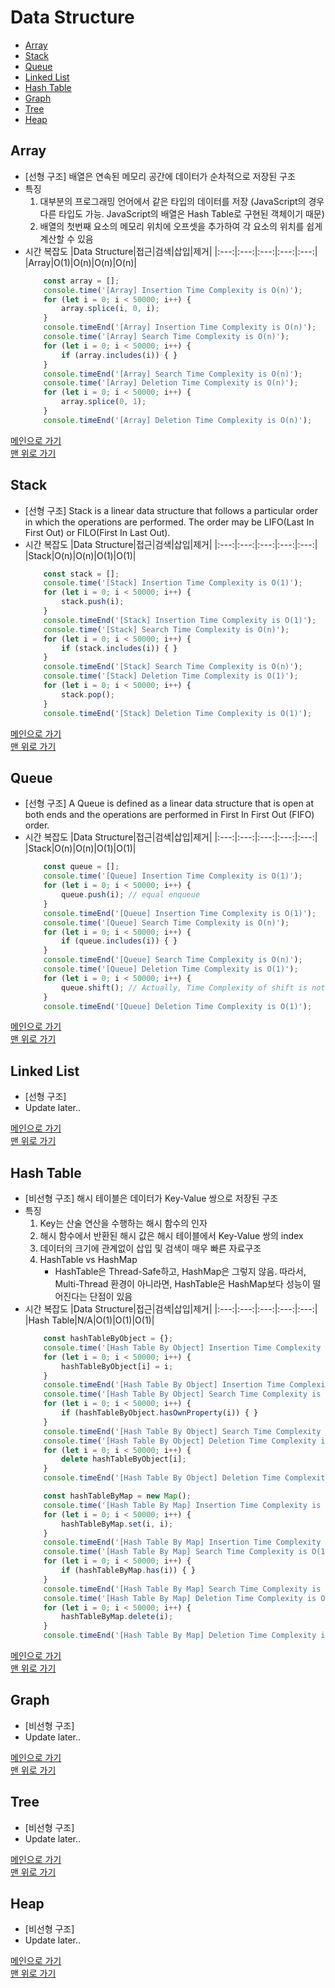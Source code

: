 # Data Structure

* [Array](#array)
* [Stack](#stack)
* [Queue](#queue)
* [Linked List](#linked-list)
* [Hash Table](#hash-table)
* [Graph](#graph)
* [Tree](#tree)
* [Heap](#heap)

## Array
- [선형 구조] 배열은 연속된 메모리 공간에 데이터가 순차적으로 저장된 구조
- 특징
    1. 대부분의 프로그래밍 언어에서 같은 타입의 데이터를 저장 (JavaScript의 경우 다른 타입도 가능. JavaScript의 배열은 Hash Table로 구현된 객체이기 때문)
    1. 배열의 첫번째 요소의 메모리 위치에 오프셋을 추가하여 각 요소의 위치를 쉽게 계산할 수 있음
- 시간 복잡도
    |Data Structure|접근|검색|삽입|제거|
    |:---:|:---:|:---:|:---:|:---:|
    |Array|O(1)|O(n)|O(n)|O(n)|
    ```javascript
        const array = [];
        console.time('[Array] Insertion Time Complexity is O(n)');
        for (let i = 0; i < 50000; i++) {
            array.splice(i, 0, i);
        }
        console.timeEnd('[Array] Insertion Time Complexity is O(n)');
        console.time('[Array] Search Time Complexity is O(n)');
        for (let i = 0; i < 50000; i++) {
            if (array.includes(i)) { }
        }
        console.timeEnd('[Array] Search Time Complexity is O(n)');
        console.time('[Array] Deletion Time Complexity is O(n)');
        for (let i = 0; i < 50000; i++) {
            array.splice(0, 1);
        }
        console.timeEnd('[Array] Deletion Time Complexity is O(n)');
    ```

[메인으로 가기](https://github.com/sekhyuni/computer-science)</br>
[맨 위로 가기](#data-structure)
## Stack
- [선형 구조] Stack is a linear data structure that follows a particular order in which the operations are performed. The order may be LIFO(Last In First Out) or FILO(First In Last Out).
- 시간 복잡도
    |Data Structure|접근|검색|삽입|제거|
    |:---:|:---:|:---:|:---:|:---:|
    |Stack|O(n)|O(n)|O(1)|O(1)|
    ```javascript
        const stack = [];
        console.time('[Stack] Insertion Time Complexity is O(1)');
        for (let i = 0; i < 50000; i++) {
            stack.push(i);
        }
        console.timeEnd('[Stack] Insertion Time Complexity is O(1)');
        console.time('[Stack] Search Time Complexity is O(n)');
        for (let i = 0; i < 50000; i++) {
            if (stack.includes(i)) { }
        }
        console.timeEnd('[Stack] Search Time Complexity is O(n)');
        console.time('[Stack] Deletion Time Complexity is O(1)');
        for (let i = 0; i < 50000; i++) {
            stack.pop();
        }
        console.timeEnd('[Stack] Deletion Time Complexity is O(1)');
    ```

[메인으로 가기](https://github.com/sekhyuni/computer-science)</br>
[맨 위로 가기](#data-structure)
## Queue
- [선형 구조] A Queue is defined as a linear data structure that is open at both ends and the operations are performed in First In First Out (FIFO) order.
- 시간 복잡도
    |Data Structure|접근|검색|삽입|제거|
    |:---:|:---:|:---:|:---:|:---:|
    |Stack|O(n)|O(n)|O(1)|O(1)|
    ```javascript
        const queue = [];
        console.time('[Queue] Insertion Time Complexity is O(1)');
        for (let i = 0; i < 50000; i++) {
            queue.push(i); // equal enqueue
        }
        console.timeEnd('[Queue] Insertion Time Complexity is O(1)');
        console.time('[Queue] Search Time Complexity is O(n)');
        for (let i = 0; i < 50000; i++) {
            if (queue.includes(i)) { }
        }
        console.timeEnd('[Queue] Search Time Complexity is O(n)');
        console.time('[Queue] Deletion Time Complexity is O(1)');
        for (let i = 0; i < 50000; i++) {
            queue.shift(); // Actually, Time Complexity of shift is not O(1), but O(n). However, Time Complexity: dequeue < shift < splice. So, sometimes using shift is no problem
        }
        console.timeEnd('[Queue] Deletion Time Complexity is O(1)');
    ```

[메인으로 가기](https://github.com/sekhyuni/computer-science)</br>
[맨 위로 가기](#data-structure)
## Linked List
- [선형 구조]
- Update later..

[메인으로 가기](https://github.com/sekhyuni/computer-science)</br>
[맨 위로 가기](#data-structure)
## Hash Table
- [비선형 구조] 해시 테이블은 데이터가 Key-Value 쌍으로 저장된 구조
- 특징
    1. Key는 산술 연산을 수행하는 해시 함수의 인자
    1. 해시 함수에서 반환된 해시 값은 해시 테이블에서 Key-Value 쌍의 index
    1. 데이터의 크기에 관계없이 삽입 및 검색이 매우 빠른 자료구조
    1. HashTable vs HashMap
        - HashTable은 Thread-Safe하고, HashMap은 그렇지 않음. 따라서, Multi-Thread 환경이 아니라면, HashTable은 HashMap보다 성능이 떨어진다는 단점이 있음
- 시간 복잡도
    |Data Structure|접근|검색|삽입|제거|
    |:---:|:---:|:---:|:---:|:---:|
    |Hash Table|N/A|O(1)|O(1)|O(1)|
    ```javascript
        const hashTableByObject = {};
        console.time('[Hash Table By Object] Insertion Time Complexity is O(1)');
        for (let i = 0; i < 50000; i++) {
            hashTableByObject[i] = i;
        }
        console.timeEnd('[Hash Table By Object] Insertion Time Complexity is O(1)');
        console.time('[Hash Table By Object] Search Time Complexity is O(1)');
        for (let i = 0; i < 50000; i++) {
            if (hashTableByObject.hasOwnProperty(i)) { }
        }
        console.timeEnd('[Hash Table By Object] Search Time Complexity is O(1)');
        console.time('[Hash Table By Object] Deletion Time Complexity is O(1)');
        for (let i = 0; i < 50000; i++) {
            delete hashTableByObject[i];
        }
        console.timeEnd('[Hash Table By Object] Deletion Time Complexity is O(1)');

        const hashTableByMap = new Map();
        console.time('[Hash Table By Map] Insertion Time Complexity is O(1)');
        for (let i = 0; i < 50000; i++) {
            hashTableByMap.set(i, i);
        }
        console.timeEnd('[Hash Table By Map] Insertion Time Complexity is O(1)');
        console.time('[Hash Table By Map] Search Time Complexity is O(1)');
        for (let i = 0; i < 50000; i++) {
            if (hashTableByMap.has(i)) { }
        }
        console.timeEnd('[Hash Table By Map] Search Time Complexity is O(1)');
        console.time('[Hash Table By Map] Deletion Time Complexity is O(1)');
        for (let i = 0; i < 50000; i++) {
            hashTableByMap.delete(i);
        }
        console.timeEnd('[Hash Table By Map] Deletion Time Complexity is O(1)');
    ```

[메인으로 가기](https://github.com/sekhyuni/computer-science)</br>
[맨 위로 가기](#data-structure)
## Graph
- [비선형 구조]
- Update later..

[메인으로 가기](https://github.com/sekhyuni/computer-science)</br>
[맨 위로 가기](#data-structure)
## Tree
- [비선형 구조]
- Update later..

[메인으로 가기](https://github.com/sekhyuni/computer-science)</br>
[맨 위로 가기](#data-structure)
## Heap
- [비선형 구조]
- Update later..

[메인으로 가기](https://github.com/sekhyuni/computer-science)</br>
[맨 위로 가기](#data-structure)